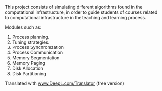 This project consists of simulating different algorithms found in the computational infrastructure, in order to guide students of courses related to computational infrastructure in the teaching and learning process.

Modules such as:

1) Process planning.
2) Tuning strategies.
3) Process Synchronization
4) Process Communication
5) Memory Segmentation
6) Memory Paging
7) Disk Allocation
8) Disk Partitioning

Translated with www.DeepL.com/Translator (free version)
